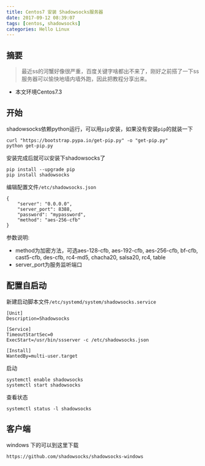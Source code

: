 ```yaml
---
title: Centos7 安装 Shadowsocks服务器
date: 2017-09-12 08:39:07
tags: [centos, shadowsocks]
categories: Hello Linux
---
```

## 摘要
> 最近ss的河蟹好像很严重，百度关键字啥都出不来了，刚好之前搭了一下ss服务器可以愉快地墙内墙外跑，因此把教程分享出来。

<!-- more -->

* 本文环境Centos7.3

## 开始

shadowsocks依赖python运行，可以用`pip`安装，如果没有安装`pip`的就装一下

    curl "https://bootstrap.pypa.io/get-pip.py" -o "get-pip.py"
    python get-pip.py

安装完成后就可以安装下shadowsocks了

    pip install --upgrade pip
    pip install shadowsocks

编辑配置文件`/etc/shadowsocks.json`

    {
        "server": "0.0.0.0",
        "server_port": 8388,
        "password": "mypassword",
        "method": "aes-256-cfb"
    }

参数说明:
* method为加密方法，可选aes-128-cfb, aes-192-cfb, aes-256-cfb, bf-cfb, cast5-cfb, des-cfb, rc4-md5, chacha20, salsa20, rc4, table
* server_port为服务监听端口

## 配置自启动

新建启动脚本文件`/etc/systemd/system/shadowsocks.service`

    [Unit]
    Description=Shadowsocks

    [Service]
    TimeoutStartSec=0
    ExecStart=/usr/bin/ssserver -c /etc/shadowsocks.json

    [Install]
    WantedBy=multi-user.target

启动

    systemctl enable shadowsocks
    systemctl start shadowsocks

查看状态

    systemctl status -l shadowsocks

## 客户端

windows 下的可以到这里下载

    https://github.com/shadowsocks/shadowsocks-windows
